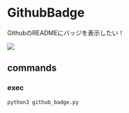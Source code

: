 # GithubBadge
GithubのREADMEにバッジを表示したい！

![](https://nityc-nyuta.work/github_badge/get_badge?id=GithubBadge)

## commands

### exec

```
python3 github_badge.py
```
